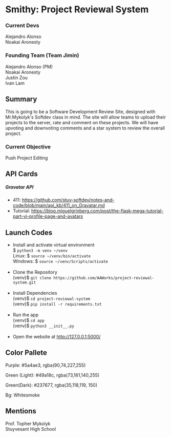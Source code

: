 # Smithy: Project Reviewal System

### Current Devs
Alejandro Alonso<br>
Noakai Aronesty<br>

### Founding Team (Team Jimin)
Alejandro Alonso (PM)<br>
Noakai Aronesty<br>
Justin Zou<br>
Ivan Lam<br>

## Summary
This is going to be a Software Development Review Site, designed with Mr.Mykolyk's Softdev class in mind. The site will allow teams to upload their projects to the server, rate and comment on these projects. We will have upvoting and downvoting comments and a star system to review the overall project.

### Current Objective
Push Project Editing

## API Cards
##### Gravatar API
- 411: https://github.com/stuy-softdev/notes-and-code/blob/main/api_kb/411_on_Gravatar.md
- Tutorial: https://blog.miguelgrinberg.com/post/the-flask-mega-tutorial-part-vi-profile-page-and-avatars

## Launch Codes
- Install and activate virtual environment <br>
$ ```python3 -m venv ~/venv``` <br>
Linux: $ ```source ~/venv/bin/activate``` <br>
Windows: $ ```source ~/venv/Scripts/activate``` <br><br>
- Clone the Repository <br>
(venv)$ ```git clone https://github.com/AAWorks/project-reviewal-system.git ``` <br><br>
- Install Dependencies <br>
(venv)$ ```cd project-reviewal-system ``` <br>
(venv)$ ```pip install -r requirements.txt``` <br><br> 
- Run the app <br>
(venv)$ ```cd app``` <br>
(venv)$ ```python3 __init__.py``` <br><br>
- Open the website at http://127.0.0.1:5000/

## Color Pallete
Purple:
#5a4ae3, 
rgba(90,74,227,255)

Green (Light):
#49a18c, 
rgba(73,161,140,255)

Green(Dark):
#237677, 
rgba(35,118,119, 150)

Bg:
Whitesmoke

## Mentions
Prof. Topher Mykolyk<br>
Stuyvesant High School
